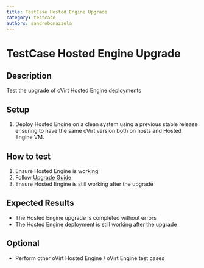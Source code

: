 ```yaml
---
title: TestCase Hosted Engine Upgrade
category: testcase
authors: sandrobonazzola
---
```


# TestCase Hosted Engine Upgrade

## Description

Test the upgrade of oVirt Hosted Engine deployments

## Setup

1.  Deploy Hosted Engine on a clean system using a previous stable release ensuring to have the same oVirt version both on hosts and Hosted Engine VM.

## How to test

1.  Ensure Hosted Engine is working
2.  Follow [Upgrade Guide](/documentation/upgrade_guide/)
3.  Ensure Hosted Engine is still working after the upgrade

## Expected Results

*   The Hosted Engine upgrade is completed without errors
*   The Hosted Engine deployment is still working after the upgrade

## Optional

*   Perform other oVirt Hosted Engine / oVirt Engine test cases

